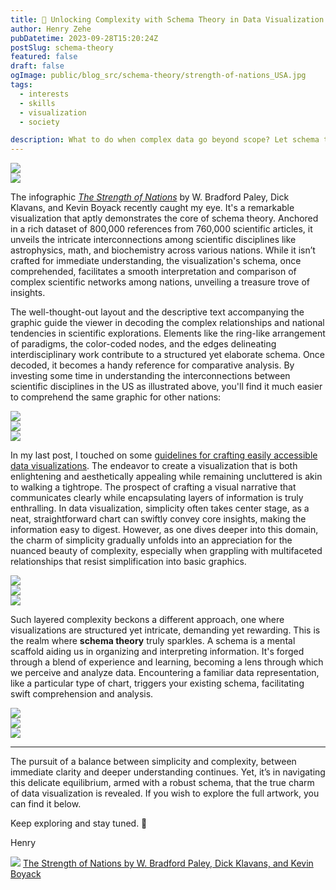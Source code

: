 ```yaml
---
title: 💫 Unlocking Complexity with Schema Theory in Data Visualization
author: Henry Zehe
pubDatetime: 2023-09-28T15:20:24Z
postSlug: schema-theory
featured: false
draft: false
ogImage: public/blog_src/schema-theory/strength-of-nations_USA.jpg
tags:
  - interests
  - skills
  - visualization
  - society

description: What to do when complex data go beyond scope? Let schema theory guide you. Explore structured visualisations that reveal rich, multifaceted insights.
---
```


<div class="flex w-full items-center">
  <div class="w-3/4 hover:w-[80vw]">
    <img src="/blog_src/schema-theory/strength-of-nations_USA.jpg" class="rounded-2xl ">
  </div>
  <div class="w-1/4 hover:w-2/4">
    <img src="/blog_src/schema-theory/strength-of-nations_LEGEND.jpg" class="rounded-2xl ">
  </div>
</div>

The infographic [*The Strength of Nations*](http://wbpaley.com/brad/mapOfScience/index.html) by W. Bradford Paley, Dick Klavans, and Kevin Boyack recently caught my eye. It's a remarkable visualization that aptly demonstrates the core of schema theory. Anchored in a rich dataset of 800,000 references from 760,000 scientific articles, it unveils the intricate interconnections among scientific disciplines like astrophysics, math, and biochemistry across various nations. While it isn’t crafted for immediate understanding, the visualization's schema, once comprehended, facilitates a smooth interpretation and comparison of complex scientific networks among nations, unveiling a treasure trove of insights.

The well-thought-out layout and the descriptive text accompanying the graphic guide the viewer in decoding the complex relationships and national tendencies in scientific explorations. Elements like the ring-like arrangement of paradigms, the color-coded nodes, and the edges delineating interdisciplinary work contribute to a structured yet elaborate schema. Once decoded, it becomes a handy reference for comparative analysis. By investing some time in understanding the interconnections between scientific disciplines in the US as illustrated above, you'll find it much easier to comprehend the same graphic for other nations:

<div class="flex w-full items-center">
  <div class="w-1/3 p-2 hover:w-2/3">
    <img src="/blog_src/schema-theory/strength-of-nations_UK.jpg" class="w-full rounded-2xl">
  </div>
  <div class="w-1/3 p-2 hover:w-2/3">
    <img src="/blog_src/schema-theory/strength-of-nations_FRANCE.jpg" class="w-full rounded-2xl">
  </div>
  <div class="w-1/3 p-2 hover:w-2/3">
    <img src="/blog_src/schema-theory/strength-of-nations_CHINA.jpg" class="w-full rounded-2xl">
  </div>
</div>

In my last post, I touched on some [guidelines for crafting easily accessible data visualizations](regio-charging-2). The endeavor to create a visualization that is both enlightening and aesthetically appealing while remaining uncluttered is akin to walking a tightrope. The prospect of crafting a visual narrative that communicates clearly while encapsulating layers of information is truly enthralling. In data visualization, simplicity often takes center stage, as a neat, straightforward chart can swiftly convey core insights, making the information easy to digest. However, as one dives deeper into this domain, the charm of simplicity gradually unfolds into an appreciation for the nuanced beauty of complexity, especially when grappling with multifaceted relationships that resist simplification into basic graphics.

<div class="flex w-full items-center">
  <div class="w-1/3 p-2 hover:w-2/3">
    <img src="/blog_src/schema-theory/strength-of-nations_AUSTRALIA.jpg" class="w-full rounded-2xl">
  </div>
  <div class="w-1/3 p-2 hover:w-2/3">
    <img src="/blog_src/schema-theory/strength-of-nations_GERMANY.jpg" class="w-full rounded-2xl">
  </div>
  <div class="w-1/3 p-2 hover:w-2/3">
    <img src="/blog_src/schema-theory/strength-of-nations_TAIWAN.jpg" class="w-full rounded-2xl">
  </div>
</div>

Such layered complexity beckons a different approach, one where visualizations are structured yet intricate, demanding yet rewarding. This is the realm where **schema theory** truly sparkles. A schema is a mental scaffold aiding us in organizing and interpreting information. It's forged through a blend of experience and learning, becoming a lens through which we perceive and analyze data. Encountering a familiar data representation, like a particular type of chart, triggers your existing schema, facilitating swift comprehension and analysis.

<div class="flex w-full items-center">
  <div class="w-1/3 p-2 hover:w-2/3">
    <img src="/blog_src/schema-theory/strength-of-nations_CANADA.jpg" class="w-full rounded-2xl">
  </div>
  <div class="w-1/3 p-2 hover:w-2/3">
    <img src="/blog_src/schema-theory/strength-of-nations_SPAIN.jpg" class="w-full rounded-2xl">
  </div>
  <div class="w-1/3 p-2 hover:w-2/3">
    <img src="/blog_src/schema-theory/strength-of-nations_JAPAN.jpg" class="w-full rounded-2xl">
  </div>
</div>

---

The pursuit of a balance between simplicity and complexity, between immediate clarity and deeper understanding continues. Yet, it’s in navigating this delicate equilibrium, armed with a robust schema, that the true charm of data visualization is revealed. If you wish to explore the full artwork, you can find it below.

Keep exploring and stay tuned. 🐜

Henry



<div class="flex flex-col p-2 w-full items-center">
  <img src="/blog_src/schema-theory/strength-of-nations.jpg" class="rounded-2xl ">
  <a href="http://wbpaley.com/brad/mapOfScience/index.html" class="text-xs">The Strength of Nations by W. Bradford Paley, Dick Klavans, and Kevin Boyack</a>
</div>
